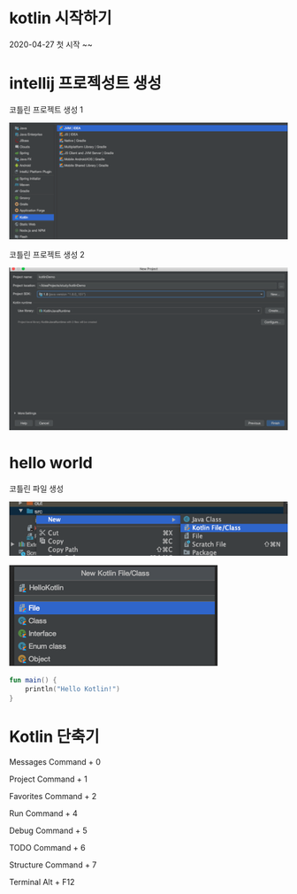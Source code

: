# kotlin 시작하기

2020-04-27 첫 시작 ~~

# intellij 프로젝성트 생성 

코틀린 프로젝트 생성 1

![kotlin-1](./image/kotlin1.png)

코틀린 프로젝트 생성 2

![kotlin-2](./image/kotlin2.png)

# hello world

코틀린 파일 생성

![kotlin-3](./image/kotlin3.png)

![kotlin-4](./image/kotlin4.png)

```kotlin
fun main() {
    println("Hello Kotlin!")
}
```

# Kotlin 단축기

Messages    Command + 0

Project     Command + 1

Favorites   Command + 2

Run         Command + 4

Debug       Command + 5

TODO        Command + 6

Structure   Command + 7

Terminal    Alt + F12